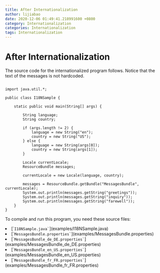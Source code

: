 ```yaml
---
title: After Internationalization
author: lijiabao
date: 2020-12-06 01:49:41.218991600 +0800
category: Internationalization
categories: Internationalization
tags: Internationalization
---
```


# After Internationalization

The source code for the internationalized program follows. Notice that the text of the messages is not hardcoded.

```

import java.util.*;

public class I18NSample {

    static public void main(String[] args) {

        String language;
        String country;

        if (args.length != 2) {
            language = new String("en");
            country = new String("US");
        } else {
            language = new String(args[0]);
            country = new String(args[1]);
        }

        Locale currentLocale;
        ResourceBundle messages;

        currentLocale = new Locale(language, country);

        messages = ResourceBundle.getBundle("MessagesBundle", currentLocale);
        System.out.println(messages.getString("greetings"));
        System.out.println(messages.getString("inquiry"));
        System.out.println(messages.getString("farewell"));
    }
}

```

To compile and run this program, you need these source files:

<li>
[`<code>I18NSample.java`</code>](examples/I18NSample.java)</li>
<li>
[`<code>MessagesBundle.properties`</code>](examples/MessagesBundle.properties)</li>
<li>
[`<code>MessagesBundle_de_DE.properties`</code>](examples/MessagesBundle_de_DE.properties)</li>
<li>
[`<code>MessagesBundle_en_US.properties`</code>](examples/MessagesBundle_en_US.properties)</li>
<li>
[`<code>MessagesBundle_fr_FR.properties`</code>](examples/MessagesBundle_fr_FR.properties)</li>
